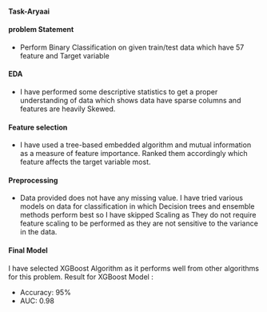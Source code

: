 #### Task-Aryaai

#### **problem Statement** 
- Perform Binary Classification on given train/test data which have 57 feature and Target variable

#### **EDA**
- I have performed some descriptive statistics to get a proper understanding of data which shows data have sparse columns and features are heavily Skewed. 

#### **Feature selection**
- I have used a tree-based embedded algorithm and mutual information as a measure of feature importance. Ranked them accordingly which feature affects the target variable most.

#### **Preprocessing**
- Data provided does not have any missing value. I have tried various models on data for classification in which  Decision trees and ensemble methods perform best so I have skipped Scaling as They do not require feature scaling to be performed as they are not sensitive to the variance in the data.

#### **Final Model**
I have selected XGBoost Algorithm as it performs well from other algorithms for this problem.
Result for XGBoost Model :  
- Accuracy: 95%
- AUC: 0.98
 
